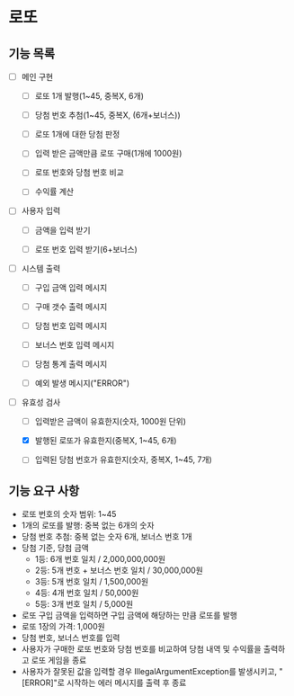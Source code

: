 # 로또

## 기능 목록

- [ ] 메인 구현
  - [ ] 로또 1개 발행(1~45, 중복X, 6개)
  - [ ] 당첨 번호 추첨(1~45, 중복X, (6개+보너스))
  - [ ] 로또 1개에 대한 당첨 판정
  - [ ] 입력 받은 금액만큼 로또 구매(1개에 1000원)
  - [ ] 로또 번호와 당첨 번호 비교
  - [ ] 수익률 계산


- [ ] 사용자 입력
  - [ ] 금액을 입력 받기
  - [ ] 로또 번호 입력 받기(6+보너스)


- [ ] 시스템 출력
  - [ ] 구입 금액 입력 메시지
  - [ ] 구매 갯수 출력 메시지
  - [ ] 당첨 번호 입력 메시지
  - [ ] 보너스 번호 입력 메시지
  - [ ] 당첨 통계 출력 메시지
  - [ ] 예외 발생 메시지("ERROR")


- [ ] 유효성 검사
  - [ ] 입력받은 금액이 유효한지(숫자, 1000원 단위)
  - [x] 발행된 로또가 유효한지(중복X, 1~45, 6개)
  - [ ] 입력된 당첨 번호가 유효한지(숫자, 중복X, 1~45, 7개)


## 기능 요구 사항

- 로또 번호의 숫자 범위: 1~45 
- 1개의 로또를 발행: 중복 없는 6개의 숫자 
- 당첨 번호 추첨: 중복 없는 숫자 6개, 보너스 번호 1개 
- 당첨 기준, 당첨 금액 
    - 1등: 6개 번호 일치 / 2,000,000,000원 
    - 2등: 5개 번호 + 보너스 번호 일치 / 30,000,000원 
    - 3등: 5개 번호 일치 / 1,500,000원 
    - 4등: 4개 번호 일치 / 50,000원 
    - 5등: 3개 번호 일치 / 5,000원
- 로또 구입 금액을 입력하면 구입 금액에 해당하는 만큼 로또를 발행
- 로또 1장의 가격: 1,000원
- 당첨 번호, 보너스 번호를 입력
- 사용자가 구매한 로또 번호와 당첨 번호를 비교하여 당첨 내역 및 수익률을 출력하고 로또 게임을 종료
- 사용자가 잘못된 값을 입력할 경우 IllegalArgumentException를 발생시키고, "[ERROR]"로 시작하는 에러 메시지를 출력 후 종료
